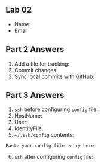 ## Lab 02

- Name:
- Email

## Part 2 Answers

1. Add a file for tracking:
2. Commit changes:
3. Sync local commits with GitHub:

## Part 3 Answers

1. `ssh` before configuring `config` file:
2. HostName:
3. User:
4. IdentityFile:
5. `~/.ssh/config` contents:

```
Paste your config file entry here
```

6. `ssh` after configuring `config` file:
